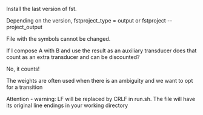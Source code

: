 Install the last version of fst.

Depending on the version, fstproject_type = output or fstproject --project_output

File with the symbols cannot be changed.

If I compose A with B and use the result as an auxiliary transducer does that count as an extra transducer and can be discounted?

No, it counts!

The weights are often used when there is an ambiguity and we want to opt for a transition

Attention - warning: LF will be replaced by CRLF in run.sh.
   The file will have its original line endings in your working directory
